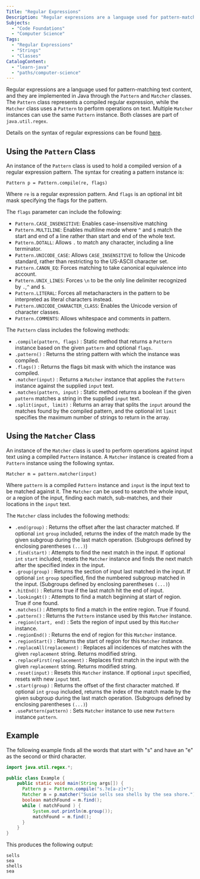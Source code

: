 ```yaml
---
Title: "Regular Expressions"
Description: "Regular expressions are a language used for pattern-matching text content, and they are implemented in Java through the Pattern and Matcher classes."
Subjects:
  - "Code Foundations"
  - "Computer Science"
Tags:
  - "Regular Expressions"
  - "Strings"
  - "Classes"
CatalogContent:
  - "learn-java"
  - "paths/computer-science"
---
```


Regular expressions are a language used for pattern-matching text content, and they are implemented in Java through the `Pattern` and `Matcher` classes. The `Pattern` class represents a compiled regular expression, while the `Matcher` class uses a `Pattern` to perform operations on text. Multiple `Matcher` instances can use the same `Pattern` instance. Both classes are part of `java.util.regex`.

Details on the syntax of regular expressions can be found [here](https://www.codecademy.com/resources/docs/general/regular-expressions).

## Using the `Pattern` Class

An instance of the `Pattern` class is used to hold a compiled version of a regular expression pattern. The syntax for creating a pattern instance is:

```pseudo
Pattern p = Pattern.compile(re, flags)
```

Where `re` is a regular expression pattern. And `flags` is an optional int bit mask specifying the flags for the pattern.

The `flags` parameter can include the following:

- `Pattern.CASE_INSENSITIVE`: Enables case-insensitive matching
- `Pattern.MULTILINE`: Enables multiline mode where `^` and `$` match the start and end of a line rather than start and end of the whole text.
- `Pattern.DOTALL`: Allows `.` to match any character, including a line terminator.
- `Pattern.UNICODE_CASE`: Allows `CASE_INSENSITIVE` to follow the Unicode standard, rather than restricting to the US-ASCII character set.
- `Pattern.CANON_EQ`: Forces matching to take canonical equivalence into account.
- `Pattern.UNIX_LINES`: Forces `\n` to be the only line delimiter recognized by `.`,`^` and `$`.
- `Pattern.LITERAL`: Forces all metacharacters in the pattern to be interpreted as literal characters instead.
- `Pattern.UNICODE_CHARACTER_CLASS`: Enables the Unicode version of character classes.
- `Pattern.COMMENTS`: Allows whitespace and comments in pattern.

The `Pattern` class includes the following methods:

- `.compile(pattern, flags)` : Static method that returns a `Pattern` instance based on the given `pattern` and optional `flags`.
- `.pattern()` : Returns the string pattern with which the instance was compiled.
- `.flags()` : Returns the flags bit mask with which the instance was compiled.
- `.matcher(input)` : Returns a `Matcher` instance that applies the `Pattern` instance against the supplied `input` text.
- `.matches(pattern, input)` : Static method returns a boolean if the given `pattern` matches a string in the supplied `input` text.
- `.split(input, limit)` : Returns an array that splits the `input` around the matches found by the compiled pattern, and the optional int `limit` specifies the maximum number of strings to return in the array.

## Using the `Matcher` Class

An instance of the `Matcher` class is used to perform operations against input text using a compiled `Pattern` instance. A `Matcher` instance is created from a `Pattern` instance using the following syntax.

```pseudo
Matcher m = pattern.matcher(input)
```

Where `pattern` is a compiled `Pattern` instance and `input` is the input text to be matched against it. The `Matcher` can be used to search the whole input, or a region of the input, finding each match, sub-matches, and their locations in the `input` text.

The `Matcher` class includes the following methods:

- `.end(group)` : Returns the offset after the last character matched. If optional `int` `group` included, returns the index of the match made by the given subgroup during the last match operation. (Subgroups defined by enclosing parentheses `(...)`)
- `.find(start)` : Attempts to find the next match in the input. If optional `int` `start` included, resets the `Matcher` instance and finds the next match after the specified index in the input.
- `.group(group)` : Returns the section of input last matched in the input. If optional `int` `group` specified, find the numbered subgroup matched in the input. (Subgroups defined by enclosing parentheses `(...)`)
- `.hitEnd()` : Returns true if the last match hit the end of input.
- `.lookingAt()` : Attempts to find a match beginning at start of region. True if one found.
- `.matches()` : Attempts to find a match in the entire region. True if found.
- `.pattern()` : Returns the `Pattern` instance used by this `Matcher` instance.
- `.region(start, end)` : Sets the region of input used by this `Matcher` instance.
- `.regionEnd()` : Returns the end of region for this `Matcher` instance.
- `.regionStart()` : Returns the start of region for this `Matcher` instance.
- `.replaceAll(replacement)` : Replaces all incidences of matches with the given `replacement` string. Returns modified string.
- `.replaceFirst(replacement)` : Replaces first match in the input with the given `replacement` string. Returns modified string.
- `.reset(input)` : Resets this `Matcher` instance. If optional `input` specified, resets with new `input` text.
- `.start(group)` : Returns the offset of the first character matched. If optional `int` `group` included, returns the index of the match made by the given subgroup during the last match operation. (Subgroups defined by enclosing parentheses `(...)`)
- `.usePattern(pattern)` : Sets `Matcher` instance to use new `Pattern` instance `pattern`.

## Example

The following example finds all the words that start with "s" and have an "e" as the second or third character.

```java
import java.util.regex.*;

public class Example {
    public static void main(String args[]) {
      Pattern p = Pattern.compile("s.?e[a-z]+");
      Matcher m = p.matcher("Susie sells sea shells by the sea shore.");
      boolean matchFound = m.find();
      while ( matchFound ) {
          System.out.println(m.group());
          matchFound = m.find();
      }
    }
}
```

This produces the following output:

```shell
sells
sea
shells
sea
```
